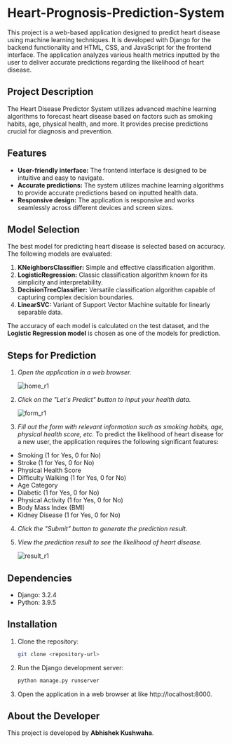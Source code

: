 # Heart-Prognosis-Prediction-System

This project is a web-based application designed to predict heart disease using machine learning techniques. It is developed with Django for the backend functionality and HTML, CSS, and JavaScript for the frontend interface. The application analyzes various health metrics inputted by the user to deliver accurate predictions regarding the likelihood of heart disease.


## Project Description

The Heart Disease Predictor System utilizes advanced machine learning algorithms to forecast heart disease based on factors such as smoking habits, age, physical health, and more. It provides precise predictions crucial for diagnosis and prevention.

## Features

- **User-friendly interface:** The frontend interface is designed to be intuitive and easy to navigate.
- **Accurate predictions:** The system utilizes machine learning algorithms to provide accurate predictions based on inputted health data.
- **Responsive design:** The application is responsive and works seamlessly across different devices and screen sizes.

## Model Selection

The best model for predicting heart disease is selected based on accuracy. The following models are evaluated:

1. **KNeighborsClassifier:** Simple and effective classification algorithm.
2. **LogisticRegression:** Classic classification algorithm known for its simplicity and interpretability.
3. **DecisionTreeClassifier:** Versatile classification algorithm capable of capturing complex decision boundaries.
4. **LinearSVC:** Variant of Support Vector Machine suitable for linearly separable data.

The accuracy of each model is calculated on the test dataset, and the **Logistic Regression model** is chosen as one of the models for prediction.

## Steps for Prediction

1. *Open the application in a web browser.*

   ![home_r1](https://github.com/abhishek10027/Heart-Prognosis-Prediction-System/assets/132592735/4c92ec35-ebaa-403e-924c-fa47513ab806)

2. *Click on the "Let's Predict" button to input your health data.*

   ![form_r1](https://github.com/abhishek10027/Heart-Prognosis-Prediction-System/assets/132592735/0a0191a9-27e1-46d1-8464-89125c75d046)

3. *Fill out the form with relevant information such as smoking habits, age, physical health score, etc.*
 To predict the likelihood of heart disease for a new user, the application requires the following significant features:

- Smoking (1 for Yes, 0 for No)
- Stroke (1 for Yes, 0 for No)
- Physical Health Score
- Difficulty Walking (1 for Yes, 0 for No)
- Age Category
- Diabetic (1 for Yes, 0 for No)
- Physical Activity (1 for Yes, 0 for No)
- Body Mass Index (BMI)
- Kidney Disease (1 for Yes, 0 for No)

4. *Click the "Submit" button to generate the prediction result.*
5. *View the prediction result to see the likelihood of heart disease.*

   ![result_r1](https://github.com/abhishek10027/Heart-Prognosis-Prediction-System/assets/132592735/8bd34c07-b5a7-45e2-91cc-4b05cc8d171f)


## Dependencies

- Django: 3.2.4
- Python: 3.9.5

## Installation

1. Clone the repository:
   ```bash
   git clone <repository-url>
   ```

2. Run the Django development server:
   ```bash
   python manage.py runserver
   ```

3. Open the application in a web browser at like http://localhost:8000.

## About the Developer

This project is developed by **Abhishek Kushwaha**.

